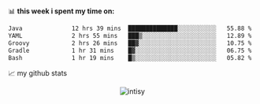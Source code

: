 📊 **this week i spent my time on:**
<!--START_SECTION:waka-->

```txt
Java              12 hrs 39 mins  ██████████████░░░░░░░░░░░   55.88 %
YAML              2 hrs 55 mins   ███▒░░░░░░░░░░░░░░░░░░░░░   12.89 %
Groovy            2 hrs 26 mins   ██▓░░░░░░░░░░░░░░░░░░░░░░   10.75 %
Gradle            1 hr 31 mins    █▓░░░░░░░░░░░░░░░░░░░░░░░   06.75 %
Bash              1 hr 19 mins    █▒░░░░░░░░░░░░░░░░░░░░░░░   05.82 %
```

<!--END_SECTION:waka-->


📈 my github stats

<p align="center"> <img src="https://github-readme-stats.vercel.app/api?username=intisy&show_icons=true&theme=gotham" alt="intisy" />




